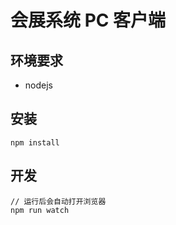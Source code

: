 # 会展系统 PC 客户端

## 环境要求

- nodejs

## 安装

```shell
npm install
```

## 开发

```shell
// 运行后会自动打开浏览器
npm run watch
```
